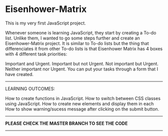 # Eisenhower-Matrix

This is my very first JavaScript project.

Whenever someone is learning JavaScript, they start by creating a To-do list. Unlike them, I wanted to go some steps further and create an Eisenhower-Matrix project. It is similar to To-do lists but the thing that differenciates it from other To-do lists is that Eisenhower Matrix has 4 boxes with 4 different task priorities:

Important and Urgent.
Important but not Urgent.
Not important but Urgent.
Neither important nor Urgent.
You can put your tasks through a form that I have created.

------------------
LEARNING OUTCOMES:

How to create functions in JavaScript.
How to switch between CSS classes using JavaScript.
How to create new elements and display them in each
How to show warning/sucess message after clicking on the submit button.


******************************************************
****PLEASE CHECK THE MASTER BRANCH TO SEE THE CODE****
******************************************************
